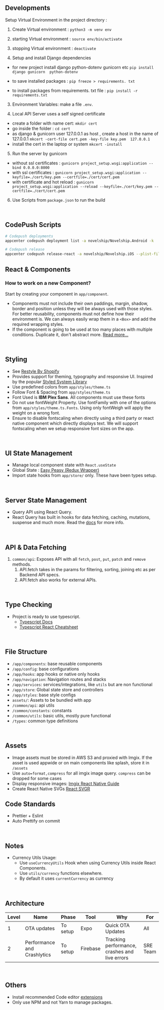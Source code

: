 ## Developments
Setup Virtual Environment in the project directory :
  1. Create Virtual environment : `python3 -m venv env`
  2. starting Virtual environment : `source env/bin/activate`
  3. stopping Virtual environment : `deactivate`

2. Setup and install Django dependencies
  - for new project install django python-dotenv gunicorn etc 
  `pip install django gunicorn  python-dotenv`

  - to save installed packages :
  `pip freeze > requirements. txt`

  - to install packages from requirements. txt file :
  `pip install -r requirements.txt `


3. Environment Variables: make a file `.env`.

4. Local API Server uses a self signed certificate

  - create a folder with name cert:  `mkdir cert`
  - go inside the folder : `cd cert`
  - as django & gunicorn user 127.0.0.1 as host , create a host in the name of 127.0.0.1  `mkcert -cert-file cert.pem -key-file key.pem  127.0.0.1`
  - install the cert in the laptop or system `mkcert -install`


5. Run the server by gunicorn 

  - without ssl certificates : `gunicorn project_setup.wsgi:application --bind 0.0.0.0:8000`
  - with ssl certificates : `gunicorn project_setup.wsgi:application --keyfile=./cert/key.pem --certfile=./cert/cert.pem`
  - with certificate and hot reload : `gunicorn project_setup.wsgi:application --reload --keyfile=./cert/key.pem --certfile=./cert/cert.pem`

6. Use Scripts from `package.json` to run the build

<br/>

## CodePush Scripts

```sh
# Codepush deployments
appcenter codepush deployment list -a novelship/Novelship.Android -k

# Codepush release
appcenter codepush release-react -a novelship/Novelship.iOS --plist-file "ios/novelship/Info.plist" -d Staging

```

## React & Components

### How to work on a new Component?

Start by creating your component in `app/component`.

- Components must not include their own paddings, margin, shadow, border and position unless they will be always used with those styles. For better reusability, components must not define how their environment is. We can always easily wrap them in a `<Box>` and add the required wrapping styles.
- If the component is going to be used at too many places with multiple conditions. Duplicate it, don't abstract more. [Read more...](https://medium.com/better-programming/when-dry-doesnt-work-go-wet-6befda0444bf)

<br/>

## Styling

- See [Restyle By Shopify](https://github.com/Shopify/restyle)
- Provides support for theming, typography and responsive UI. Inspired by the popular [Styled System Library](https://styled-system.com/)
- Use predefined colors from `app/styles/theme.ts`
- Follow Font & Spacing from `app/styles/theme.ts`
- Font Used is **IBM Plex Sans**. All components must use these fonts
- Do not use fontWeight Property. Use fontFamily with one of the options from `app/styles/theme.ts.Fonts`. Using only fontWeigh will apply the weight on a wrong font.
- Ensure to disable fontscaling when directly using a third party or react native component which directly displays text. We will support fontscaling when we setup responsive font sizes on the app.

<br/>

## UI State Management

- Manage local component state with `React.useState`
- Global State : [Easy Peasy (Redux Wrapper)](https://easy-peasy.now.sh/)
- Import state hooks from `app/store/` only. These have been types setup.

<br/>

## Server State Management

- Query API using React Query.
- React Query has built in hooks for data fetching, caching, mutations, suspense and much more. Read the [docs](https://react-query.tanstack.com/overview) for more info.

<br/>

## API & Data Fetching

1. `common/api`: Exposes API with all `fetch`, `post`, `put`, `patch` and `remove` methods.
   1. API.fetch takes in the params for filtering, sorting, joining etc as per Backend API specs.
   2. API.fetch also works for external APIs.

<br/>

## Type Checking

- Project is ready to use typescript.
  - [Typescript Docs](https://www.typescriptlang.org/docs/handbook/basic-types.html)
  - [Typescript React Cheatsheet](https://react-typescript-cheatsheet.netlify.app/docs/basic/getting-started/basic_type_example)

<br/>

## File Structure

- `/app/components`: base reusable components
- `/app/config`: base configurations
- `/app/hooks`: app hooks or native only hooks
- `/app/navigation`: Navigation routes and stacks
- `/app/services`: services/integrations, like `utils` but are non functional
- `/app/store`: Global state store and controllers
- `/app/styles`: base style configs
- `assets/`: Assets to be bundled with app
- `/common/api`: api utils
- `/common/constants`: constants
- `/common/utils`: basic utils, mostly pure functional
- `/types`: common type definitions

<br/>

## Assets

- Image assets must be stored in AWS S3 and proxied with Imgix. If the asset is used appwide or on main components like splash, store it in `/assets`
- Use `auto=format,compress` for all imgix image query. `compress` can be dropped for some cases
- Display responsive images: [Imgix React Native Guide](https://support.imgix.com/hc/en-us/articles/360039259332-Using-imgix-in-React-Native?mobile_site=true)
- Create React Native SVGs [React SVGR](https://react-svgr.com/playground/?native=true&typescript=true)
  <br/>

## Code Standards

- Prettier + Eslint
- Auto Prettify on commit

<br/>

## Notes

- Currency Utils Usage:
  - Use `useCurrencyUtils` Hook when using Currency Utils inside React Components.
  - Use `utils/currency` functions elsewhere.
  - By default it uses `currentCurrency` as currency

<br/>

## Architecture

| Level | Name                        | Phase    | Tool     | Why                                           | For      |
| ----- | --------------------------- | -------- | -------- | --------------------------------------------- | -------- |
| 1     | OTA updates                 | To setup | Expo     | Quick OTA Updates                             | All      |
| 2     | Performance and Crashlytics | To setup | Firebase | Tracking performance, crashes and live errors | SRE Team |

<br/>

## Others

- Install recommended Code editor [extensions](./.vscode/extensions.json)
- Only use NPM and not Yarn to manage packages.

<br/>
